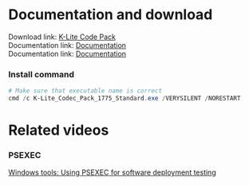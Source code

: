 # Documentation and download
Download link: [K-Lite Code Pack](https://www.codecguide.com/download_kl.htm) <br />
Documentation link: [Documentation](https://www.codecguide.com/silentinstall.htm) <br />
Documentation link: [Documentation](https://codecguide.com/faq_installation.htm) <br />

### Install command
```powershell
# Make sure that executable name is correct
cmd /c K-Lite_Codec_Pack_1775_Standard.exe /VERYSILENT /NORESTART
```

# Related videos
###  PSEXEC
[Windows tools: Using PSEXEC for software deployment testing](https://youtu.be/9ywdTna_TLc) <br />

